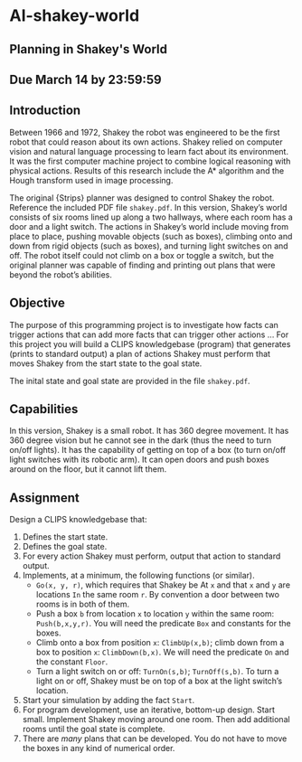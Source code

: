 # AI-shakey-world
## Planning in Shakey's World
## Due March 14 by 23:59:59

## Introduction
Between 1966 and 1972, Shakey the robot was engineered to be the first robot that could reason about its own actions.  Shakey relied on computer vision and natural language processing to learn fact about its environment.  It was the first computer machine project to combine logical reasoning with physical actions.  Results of this research include the A* algorithm and the Hough transform used in image processing.

The original {Strips} planner was designed to control Shakey the robot.  Reference the included PDF file `shakey.pdf`.  In this version, Shakey’s world consists of six rooms lined up along a two hallways, where each room has a door and a light switch.  The actions in Shakey’s world include moving from place to place, pushing movable objects (such as boxes), climbing onto and down from rigid objects (such as boxes), and turning light switches on and off. The robot itself could not climb on a box or toggle a switch, but the original planner was capable of finding and printing out plans that were beyond the robot’s abilities.  

## Objective
The purpose of this programming project is to investigate how facts can trigger actions that can add more facts that can trigger other actions ...  For this project you will build a CLIPS knowledgebase (program) that generates (prints to standard output) a plan of actions Shakey must perform that moves Shakey from the start state to the goal state.

The inital state and goal state are provided in the file `shakey.pdf`.

## Capabilities
In this version, Shakey is a small robot.  It has 360 degree movement.  It has 360 degree vision but he cannot see in the dark (thus the need to turn on/off lights).  It has the capability of getting on top of a box (to turn on/off light switches with its robotic arm).  It can open doors and push boxes around on the floor, but it cannot lift them.

## Assignment
Design a CLIPS knowledgebase that:
1. Defines the start state.
2. Defines the goal state.
3. For every action Shakey must perform, output that action to standard output.
4. Implements, at a minimum, the following functions (or similar).
   - `Go(x, y, r)`, which requires that Shakey be At `x` and that `x` and `y` are locations `In` the same room `r`.  By convention a door between two rooms is in both of them.
   - Push a box `b` from location `x` to location `y` within the same room: `Push(b,x,y,r)`.  You will need the predicate `Box` and constants for the boxes.
   - Climb onto a box from position `x`: `ClimbUp(x,b)`; climb down from a box to position `x`: `ClimbDown(b,x)`.  We will need the predicate `On` and the constant `Floor`.
   - Turn a light switch on or off: `TurnOn(s,b)`; `TurnOff(s,b)`.  To turn a light on or off, Shakey must be on top of a box at the light switch’s location.
5. Start your simulation by adding the fact `Start`.
6. For program development, use an iterative, bottom-up design.  Start small.  Implement Shakey moving around one room.  Then add additional rooms until the goal state is complete.
7. There are *_many_* plans that can be developed.  You do not have to move the boxes in any kind of numerical order.

